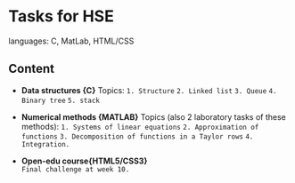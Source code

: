 # Tasks for HSE

languages: C, MatLab, HTML/CSS
 
## Content
 
 * **Data structures {C}** Topics: 
 `1. Structure` 
 `2. Linked list` 
 `3. Queue`
 `4. Binary tree`
 `5. stack`
  
 * **Numerical methods {MATLAB}** Topics (also 2 laboratory tasks of these methods): 
 `1. Systems of linear equations`
 `2. Approximation of functions`
 `3. Decomposition of functions in a Taylor rows`
 `4. Integration.`
 
  * **Open-edu course{HTML5/CSS3}**  
  `Final challenge at week 10.`

